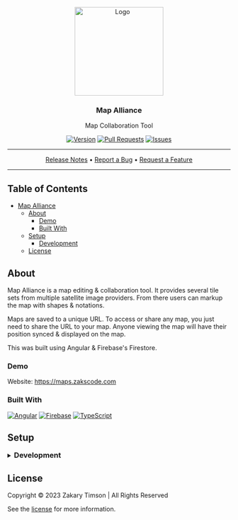 <!-- Header -->
<div id="top" align="center">
  <br />

  <!-- Logo -->
  <img src="./src/assets/images/logo.png" alt="Logo" width="200" height="200">

  <!-- Title -->
  ### Map Alliance

  <!-- Description -->
  Map Collaboration Tool

  <!-- Repo badges -->
  [![Version](https://img.shields.io/badge/dynamic/json.svg?label=Version&style=for-the-badge&url=https://git.zakscode.com/api/v1/repos/ztimson/map-alliance/tags&query=$[0].name)](https://git.zakscode.com/ztimson/map-alliance/tags)
  [![Pull Requests](https://img.shields.io/badge/dynamic/json.svg?label=Pull%20Requests&style=for-the-badge&url=https://git.zakscode.com/api/v1/repos/ztimson/map-alliance&query=open_pr_counter)](https://git.zakscode.com/ztimson/map-alliance/pulls)
  [![Issues](https://img.shields.io/badge/dynamic/json.svg?label=Issues&style=for-the-badge&url=https://git.zakscode.com/api/v1/repos/ztimson/map-alliance&query=open_issues_count)](https://git.zakscode.com/ztimson/map-alliance/issues)

  <!-- Links -->

  ---
  <div>
    <a href="https://git.zakscode.com/ztimson/map-alliance/releases" target="_blank">Release Notes</a>
    • <a href="https://git.zakscode.com/ztimson/map-alliance/issues/new?template=.github%2fissue_template%2fbug.md" target="_blank">Report a Bug</a>
    • <a href="https://git.zakscode.com/ztimson/map-alliance/issues/new?template=.github%2fissue_template%2fenhancement.md" target="_blank">Request a Feature</a>
  </div>

  ---
</div>

## Table of Contents
- [Map Alliance](#top)
    - [About](#about)
        - [Demo](#demo)
        - [Built With](#built-with)
    - [Setup](#setup)
        - [Development](#development)
    - [License](#license)

## About

Map Alliance is a map editing & collaboration tool. It provides several tile sets from multiple satellite image providers. From there users can
markup the map with shapes & notations.

Maps are saved to a unique URL. To access or share any map, you just need to share the URL to your map. Anyone viewing the map will have their position synced & displayed on the map.

This was built using Angular & Firebase's Firestore.

### Demo

Website: https://maps.zakscode.com

### Built With
[![Angular](https://img.shields.io/badge/Angular-DD0031?style=for-the-badge&logo=angular)](https://angular.io/)
[![Firebase](https://img.shields.io/badge/Firebase-FFFFFF?style=for-the-badge&logo=firebase)](https://firebase.google.com/)
[![TypeScript](https://img.shields.io/badge/TypeScript-3178C6?style=for-the-badge&logo=typescript&logoColor=white)](https://typescriptlang.org/)

## Setup

<details>
<summary>
  <h3 id="development" style="display: inline">
    Development
  </h3>
</summary>

#### Prerequisites
- [Node.js](https://nodejs.org/en/download)

#### Instructions
1. Install the dependencies: `npm install`
2. Start the Angular server: `npm run start`
3. Open [http://localhost:4200](http://localhost:4200)

</details>

## License
Copyright © 2023 Zakary Timson | All Rights Reserved

See the [license](./LICENSE) for more information.
